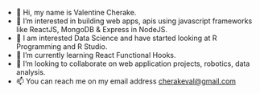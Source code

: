 - 👋 Hi, my name is Valentine Cherake.
- 👀 I’m interested in building web apps, apis using javascript frameworks like ReactJS, MongoDB & Express in NodeJS.
- 🦖 I am interested Data Science and have started looking at R Programming and R Studio.
- 🌱 I’m currently learning React Functional Hooks.
- 💞️ I’m looking to collaborate on web application projects, robotics, data analysis.
- 📫 You can reach me on my email address cherakeval@gmail.com

<!---
vcherake/vcherake is a ✨ special ✨ repository because its `README.md` (this file) appears on your GitHub profile.
You can click the Preview link to take a look at your changes.
--->
